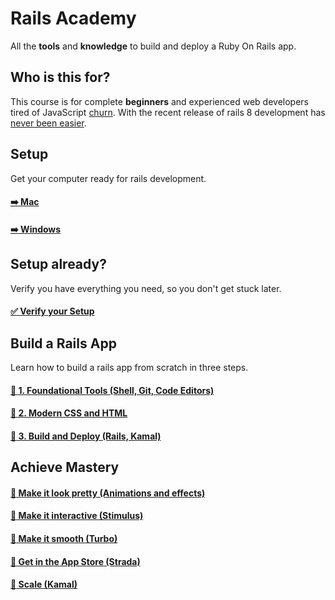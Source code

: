 # Rails Academy

All the **tools** and **knowledge** to build and deploy a Ruby On Rails app.

## Who is this for?

This course is for complete **beginners** and experienced web developers tired of JavaScript [churn](https://www.abeautifulsite.net/posts/thoughts-on-framework-churn/). With the recent release of rails 8 development has [never been easier](https://www.youtube.com/watch?v=-cEn_83zRFw).

## Setup

Get your computer ready for rails development.

#### [:arrow_right: Mac](mac/README.md)

#### [:arrow_right: Windows](windows/README.md)

## Setup already? 

Verify you have everything you need, so you don't get stuck later.

#### [:white_check_mark: Verify your Setup](verify/README.md)

## Build a Rails App

Learn how to build a rails app from scratch in three steps.

#### [:green_book: 1. Foundational Tools (Shell, Git, Code Editors)]()

#### [:orange_book: 2. Modern CSS and HTML]()

#### [:blue_book: 3. Build and Deploy (Rails, Kamal)]()

## Achieve Mastery

#### [:open_book: Make it look pretty (Animations and effects)]()

#### [:open_book: Make it interactive (Stimulus)]()

#### [:open_book: Make it smooth (Turbo)]()

#### [:open_book: Get in the App Store (Strada)]()

#### [:open_book: Scale (Kamal)]()



